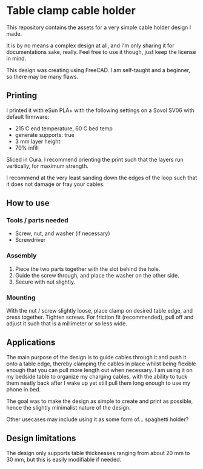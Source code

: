 # Table clamp cable holder

This repository contains the assets for a very simple cable holder design I made. 

It is by no means a complex design at all, and I'm only sharing it for documentations sake, really. Feel free to use it though, just keep the license in mind.

This design was creating using FreeCAD. I am self-taught and a beginner, so there may be many flaws.

## Printing
I printed it with eSun PLA+ with the following settings on a Sovol SV06 with default firmware:

- 215 C end temperature, 60 C bed temp
- generate supports: true
- 3 mm layer height
- 70% infill

Sliced in Cura. I recommend orienting the print such that the layers run vertically, for maximum strength.

I recommend at the very least sanding down the edges of the loop such that it does not damage or fray your cables.

## How to use
### Tools / parts needed
- Screw, nut, and washer (if necessary)
- Screwdriver

### Assembly
1. Piece the two parts together with the slot behind the hole. 
2. Guide the screw through, and place the washer on the other side. 
3. Secure with nut slightly.

### Mounting
With the nut / screw slightly loose, place clamp on desired table edge, and press together. Tighten screws. For friction fit (recommended), pull off and adjust it such that is a millimeter or so less wide.

## Applications

The main purpose of the design is to guide cables through it and push it onto a table edge, thereby clamping the cables in place whilst being flexible enough that you can pull more length out when necessary. I am using it on my bedside table to organize my charging cables, with the ability to tuck them neatly back after I wake up yet still pull them long enough to use my phone in bed.

The goal was to make the design as simple to create and print as possible, hence the slightly minimalist nature of the design.

Other usecases may include using it as some form of... spaghetti holder?

## Design limitations
The design only supports table thicknesses ranging from about 20 mm to 30 mm, but this is easily modifiable if needed.


